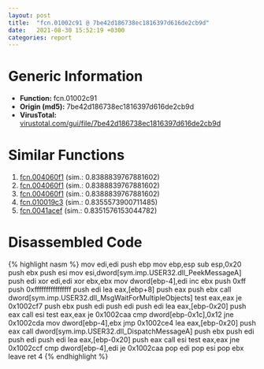 ```yaml
---
layout: post
title:  "fcn.01002c91 @ 7be42d186738ec1816397d616de2cb9d"
date:   2021-08-30 15:52:19 +0300
categories: report
---
```


# Generic Information
- **Function:** fcn.01002c91
- **Origin (md5):** 7be42d186738ec1816397d616de2cb9d
- **VirusTotal:** [virustotal.com/gui/file/7be42d186738ec1816397d616de2cb9d][virustotal_ref]



# Similar Functions

1. [fcn.004060f1][similar_1_ref] (sim.: 0.8388839767881602)
2. [fcn.004060f1][similar_2_ref] (sim.: 0.8388839767881602)
3. [fcn.004060f1][similar_3_ref] (sim.: 0.8388839767881602)
4. [fcn.010019c3][similar_4_ref] (sim.: 0.8355573900711485)
5. [fcn.0041acef][similar_5_ref] (sim.: 0.8351576153044782)


# Disassembled Code

{% highlight nasm %}
mov edi,edi
push ebp
mov ebp,esp
sub esp,0x20
push ebx
push esi
mov esi,dword[sym.imp.USER32.dll_PeekMessageA]
push edi
xor edi,edi
xor ebx,ebx
mov dword[ebp-4],edi
inc ebx
push 0xff
push 0xffffffffffffffff
push edi
lea eax,[ebp+8]
push eax
push ebx
call dword[sym.imp.USER32.dll_MsgWaitForMultipleObjects]
test eax,eax
je 0x1002cf7
push ebx
push edi
push edi
push edi
lea eax,[ebp-0x20]
push eax
call esi
test eax,eax
je 0x1002caa
cmp dword[ebp-0x1c],0x12
jne 0x1002cda
mov dword[ebp-4],ebx
jmp 0x1002ce4
lea eax,[ebp-0x20]
push eax
call dword[sym.imp.USER32.dll_DispatchMessageA]
push ebx
push edi
push edi
push edi
lea eax,[ebp-0x20]
push eax
call esi
test eax,eax
jne 0x1002ccf
cmp dword[ebp-4],edi
je 0x1002caa
pop edi
pop esi
pop ebx
leave 
ret 4
{% endhighlight %}


[similar_1_ref]: /report/fcn.004060f1@c077742bdc6d4f2c0ca7d0e2a6a94acf
[similar_2_ref]: /report/fcn.004060f1@505be53c36227b94e2fcc406f247f6e5
[similar_3_ref]: /report/fcn.004060f1@96a869ae624ddb4834a1d5a829f85469
[similar_4_ref]: /report/fcn.010019c3@7be42d186738ec1816397d616de2cb9d
[similar_5_ref]: /report/fcn.0041acef@152885a790b99953ce23874f0947b7bd
[virustotal_ref]: https://www.virustotal.com/gui/file/7be42d186738ec1816397d616de2cb9d